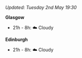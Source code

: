 *Updated: Tuesday 2nd May 19:30*

**Glasgow**

* 21h - 8h: :cloud: Cloudy

**Edinburgh**

* 21h - 8h: :cloud: Cloudy
